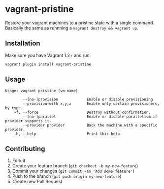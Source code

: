 # vagrant-pristine

Restore your vagrant machines to a pristine state with a single command. Basically
the same as runnning a `vagrant destroy && vagrant up`.

## Installation

Make sure you have Vagrant 1.2+ and run:

```
vagrant plugin install vagrant-pristine
```

## Usage

```
Usage: vagrant pristine [vm-name]

        --[no-]provision             Enable or disable provisioning
        --provision-with x,y,z       Enable only certain provisioners, by type.
    -f, --force                      Destroy without confirmation.
        --[no-]parallel              Enable or disable parallelism if provider supports it.
        --provider provider          Back the machine with a specific provider.
    -h, --help                       Print this help
```

## Contributing

1. Fork it
2. Create your feature branch (`git checkout -b my-new-feature`)
3. Commit your changes (`git commit -am 'Add some feature'`)
4. Push to the branch (`git push origin my-new-feature`)
5. Create new Pull Request
